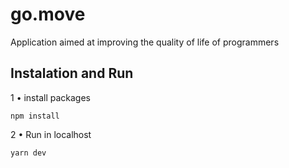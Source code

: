 # go.move
Application aimed at improving the quality of life of programmers

## Instalation and Run

1 • install packages 

`npm install`

2 • Run in localhost

`yarn dev`
